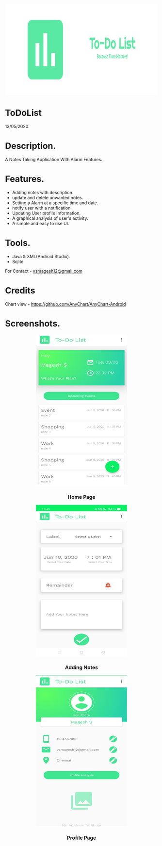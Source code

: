 <img src="https://github.com/MageshVS/ToDoList/blob/master/app/src/main/res/drawable/splash_screen_landscape.jpg" width="1000" height="300">

# ToDoList
13/05/2020.

# Description.

A Notes Taking Application With Alarm Features.

# Features.

* Adding notes with description.
* update and delete unwanted notes.
* Setting a Alarm at a specific time and date.
* notify user with a notification.
* Updating User profile Information.
* A graphical analysis of user's activity.
* A simple and easy to use UI.

# Tools.

* Java & XML(Android Studio).
* Sqlite

For Contact - vsmagesh12@gmail.com

# Credits

Chart view - https://github.com/AnyChart/AnyChart-Android

# Screenshots.

<div align="center">
<img src="https://github.com/MageshVS/ToDoList/blob/master/app/src/main/res/drawable/home_page.jpg" width="300" height="500" >
<h3>Home Page</h3>
</div>
<div align="center">
<img src="https://github.com/MageshVS/ToDoList/blob/master/app/src/main/res/drawable/addnote_page.jpg" width="300" height="500">
<h3>Adding Notes</h3>
</div>
<div align="center">
<img src="https://github.com/MageshVS/ToDoList/blob/master/app/src/main/res/drawable/profile_page.jpg" width="300" height="500">
<h3>Profile Page</h3>
</div>


